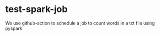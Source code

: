 # test-spark-job
We use github-action to schedule a job to count words in a txt file using pyspark 
